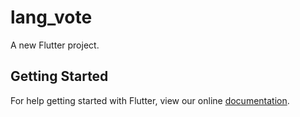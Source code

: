 # lang_vote

A new Flutter project.

## Getting Started

For help getting started with Flutter, view our online
[documentation](https://flutter.io/).
